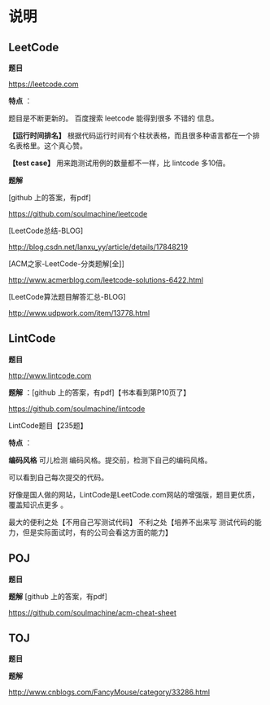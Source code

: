 # 说明

## LeetCode
**题目** 
>
https://leetcode.com

**特点** ：

题目是不断更新的。 百度搜索 leetcode 能得到很多 不错的 信息。

**【运行时间排名】** 根据代码运行时间有个柱状表格，而且很多种语言都在一个排名表格里。这个真心赞。

**【test case】** 用来跑测试用例的数量都不一样，比 lintcode 多10倍。


**题解**
 
[github 上的答案，有pdf]
>
https://github.com/soulmachine/leetcode

[LeetCode总结-BLOG]
>
http://blog.csdn.net/lanxu_yy/article/details/17848219

[ACM之家-LeetCode-分类题解[全]]
>
http://www.acmerblog.com/leetcode-solutions-6422.html

[LeetCode算法题目解答汇总-BLOG]
>
http://www.udpwork.com/item/13778.html


## LintCode 
**题目** 
>
http://www.lintcode.com 

**题解** ：[github 上的答案，有pdf]【书本看到第P10页了】
>
https://github.com/soulmachine/lintcode

LintCode题目【235题】 


**特点** ：

**编码风格** 可儿检测 编码风格。提交前，检测下自己的编码风格。

可以看到自己每次提交的代码。

好像是国人做的网站，LintCode是LeetCode.com网站的增强版，题目更优质，覆盖知识点更多 。

最大的便利之处【不用自己写测试代码】
不利之处【培养不出来写 测试代码的能力，但是实际面试时，有的公司会看这方面的能力】



## POJ
**题目**
>

**题解**
[github 上的答案，有pdf]
>
https://github.com/soulmachine/acm-cheat-sheet

## TOJ

**题目**
>

**题解**
>
http://www.cnblogs.com/FancyMouse/category/33286.html